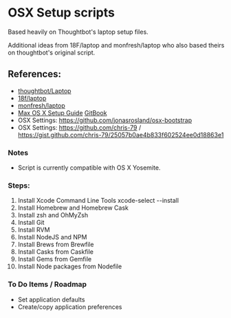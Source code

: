 # OSX Setup scripts

Based heavily on Thoughtbot's laptop setup files.

Additional ideas from 18F/laptop and monfresh/laptop who also based theirs on thoughtbot's original script.

## References:

* [thoughtbot/Laptop](https://github.com/thoughtbot/laptop)
* [18f/laptop](https://github.com/18F/laptop)
* [monfresh/laptop](https://github.com/monfresh/laptop)
* [Max OS X Setup Guide](http://sourabhbajaj.com/mac-setup/) [GitBook](https://github.com/sb2nov/mac-setup)
* OSX Settings: https://github.com/jonasrosland/osx-bootstrap
* OSX Settings: https://github.com/chris-79 / https://gist.github.com/chris-79/25057b0ae4b833f602524ee0d18863e1


### Notes

* Script is currently compatible with OS X Yosemite.

### Steps:

1. Install Xcode Command Line Tools
	xcode-select --install
2. Install Homebrew and Homebrew Cask
2. Install zsh and OhMyZsh
3. Install Git
4. Install RVM
5. Install NodeJS and NPM
6. Install Brews from Brewfile
7. Install Casks from Caskfile
8. Install Gems from Gemfile
9. Install Node packages from Nodefile

### To Do Items / Roadmap

* Set application defaults
* Create/copy application preferences
